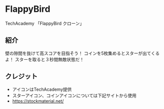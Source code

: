 # FlappyBird
TechAcademy 「FlappyBird クローン」

## 紹介
壁の隙間を抜けて高スコアを目指そう！
コインを5枚集めるとスターが出てくるよ！
スターを取ると３秒間無敵状態だ！

## クレジット
- アイコンはTechAcademy提供
- スターアイコン、コインアイコンについては下記サイトから使用
 - https://stockmaterial.net/
